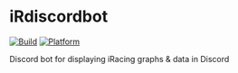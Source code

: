 # iRdiscordbot

[![Build](https://img.shields.io/github/actions/workflow/status/JamesClonk/iRdiscordbot/build.yml?branch=master&label=Build)](https://github.com/JamesClonk/iRdiscordbot/actions/workflows/build.yml)
[![Platform](https://img.shields.io/badge/Platform-Kubernetes-blue)](https://kubernetes.io/)

Discord bot for displaying iRacing graphs &amp; data in Discord
